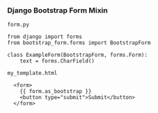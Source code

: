 ### Django Bootstrap Form Mixin

`form.py`

    from django import forms
    from bootstrap_form.forms import BootstrapForm

    class ExampleForm(BootstrapForm, forms.Form):
        text = forms.CharField()


`my_template.html`

      <form>
        {{ form.as_bootstrap }}
        <button type="submit">Submit</button>
      </form>
